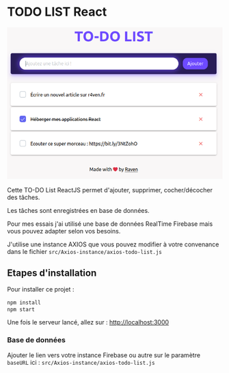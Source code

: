 # TODO LIST React

![TO-DO List](TO-DO-List.png)

Cette TO-DO List ReactJS permet d'ajouter, supprimer, cocher/décocher des tâches. 

Les tâches sont enregistrées en base de données.

Pour mes essais j'ai utilisé une base de données RealTime Firebase mais vous pouvez adapter selon vos besoins.

J'utilise une instance AXIOS que vous pouvez modifier à votre convenance dans le fichier `src/Axios-instance/axios-todo-list.js`

## Etapes d'installation

Pour installer ce projet :

```
npm install
npm start
```

Une fois le serveur lancé, allez sur : [http://localhost:3000](http://localhost:3000)

### Base de données

Ajouter le lien vers votre instance Firebase ou autre sur le paramètre `baseURL` ici : `src/Axios-instance/axios-todo-list.js`
